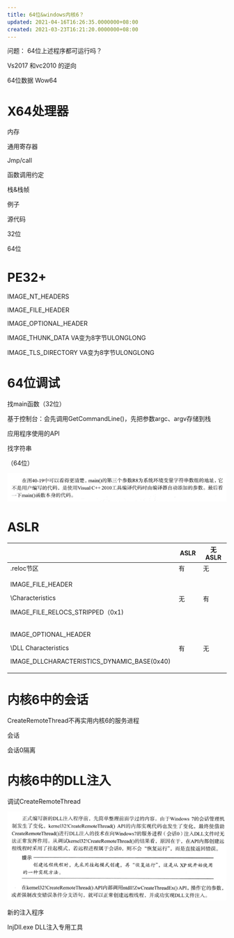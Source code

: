 ```yaml
---
title: 64位&windows内核6？
updated: 2021-04-16T16:26:35.0000000+08:00
created: 2021-03-23T16:21:20.0000000+08:00
---
```


问题：
64位上述程序都可运行吗？

Vs2017 和vc2010 的逆向

64位数据
Wow64
# X64处理器
内存

通用寄存器

Jmp/call

函数调用约定

栈&栈帧

例子

源代码

32位

64位
# PE32+
IMAGE_NT_HEADERS

IMAGE_FILE_HEADER

IMAGE_OPTIONAL_HEADER

IMAGE_THUNK_DATA VA变为8字节ULONGLONG

IMAGE_TLS_DIRECTORY VA变为8字节ULONGLONG

# 64位调试
找main函数（32位）

基于控制台：会先调用GetCommandLine()，先把参数argc、argv存储到栈

应用程序使用的API

找字符串

（64位）

![image1](../../../resources/image1-68.png)
# ASLR
<table>
<colgroup>
<col style="width: 75%" />
<col style="width: 11%" />
<col style="width: 12%" />
</colgroup>
<thead>
<tr class="header">
<th></th>
<th>ASLR</th>
<th>无ASLR</th>
</tr>
</thead>
<tbody>
<tr class="odd">
<td>.reloc节区</td>
<td>有</td>
<td>无</td>
</tr>
<tr class="even">
<td><p>IMAGE_FILE_HEADER</p>
<p>\Characteristics</p>
<p>IMAGE_FILE_RELOCS_STRIPPED（0x1)</p></td>
<td>无</td>
<td>有</td>
</tr>
<tr class="odd">
<td><p>IMAGE_OPTIONAL_HEADER</p>
<p>\DLL Characteristics</p>
<p>IMAGE_DLLCHARACTERISTICS_DYNAMIC_BASE(0x40)</p></td>
<td>有</td>
<td>无</td>
</tr>
</tbody>
</table>

# 内核6中的会话
CreateRemoteThread不再实用内核6的服务进程

会话

会话0隔离
# 内核6中的DLL注入
调试CreateRemoteThread

![image2](../../../resources/image2-40.png)

新的注入程序

InjDll.exe DLL注入专用工具

